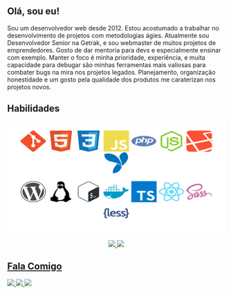 <!-- # William Enrique Pereira Carrasquero -->

<!-- ### Hi there 👋 -->
<!-- <div align="center" style="display: inline_block; padding: 20px 0px 20px 0px;">
<img align="center" alt="William-GIT" height="120" width="120" src="https://avatars.githubusercontent.com/pereirawe">
</div> -->


<h2>Olá, sou eu!</h2>
<p>Sou um desenvolvedor web desde 2012. Estou acostumado a trabalhar no desenvolvimento de projetos com metodologias ágies. Atualmente sou Desenvolvedor Senior na Getrak, e sou webmaster de muitos projetos de emprendedores. Gosto de dar mentoria para devs e especialmente ensinar com exemplo. Manter o foco é minha prioridade, experiência, e muita capacidade para debugar são minhas ferramentas mais valiosas para combater bugs na mira nos projetos legados. Planejamento, organização honestidade e um gosto pela qualidade dos produtos me caraterizan nos projetos novos.
</p>

<h2>Habilidades</h2>
<div align="center" style="display: inline_block; background-color: white; padding: 20px 0px 20px 0px;">
	<img align="center" alt="William-GIT" height="50" width="60" src="https://raw.githubusercontent.com/devicons/devicon/master/icons/git/git-plain.svg">
  <img align="center" alt="William-HTML" height="50" width="60" src="https://raw.githubusercontent.com/devicons/devicon/master/icons/html5/html5-original.svg">
  <img align="center" alt="William-CSS" height="50" width="60" src="https://raw.githubusercontent.com/devicons/devicon/master/icons/css3/css3-original.svg">
  <img align="center" alt="William-Js" height="50" width="60" src="https://raw.githubusercontent.com/devicons/devicon/master/icons/javascript/javascript-plain.svg">
  <img align="center" alt="William-PHP" height="50" width="60" src="https://raw.githubusercontent.com/devicons/devicon/master/icons/php/php-plain.svg">
	<img align="center" alt="William-NODE" height="50" width="60" src="https://raw.githubusercontent.com/devicons/devicon/master/icons/nodejs/nodejs-plain.svg">
	<img align="center" alt="William-LARAVEL" height="50" width="60" src="https://raw.githubusercontent.com/devicons/devicon/master/icons/laravel/laravel-plain.svg">
	<img align="center" alt="William-YII" height="50" width="60" src="https://raw.githubusercontent.com/devicons/devicon/master/icons/yii/yii-plain.svg">
	</br>
	</br>
	<img align="center" alt="William-WORDPRESS" height="50" width="60" src="https://raw.githubusercontent.com/devicons/devicon/master/icons/wordpress/wordpress-plain.svg">
	<img align="center" alt="William-LINUX" height="50" width="60" src="https://raw.githubusercontent.com/devicons/devicon/master/icons/linux/linux-plain.svg">
	<img align="center" alt="William-BASH" height="50" width="60" src="https://raw.githubusercontent.com/devicons/devicon/master/icons/bash/bash-plain.svg">
	<img align="center" alt="William-DOCKER" height="50" width="60" src="https://raw.githubusercontent.com/devicons/devicon/master/icons/docker/docker-plain.svg">
  <img align="center" alt="William-TS" height="50" width="60" src="https://raw.githubusercontent.com/devicons/devicon/master/icons/typescript/typescript-plain.svg">
  <img align="center" alt="William-REACT" height="50" width="60" src="https://raw.githubusercontent.com/devicons/devicon/master/icons/react/react-original.svg">
  <img align="center" alt="William-SASS" height="50" width="60" src="https://raw.githubusercontent.com/devicons/devicon/master/icons/sass/sass-original.svg">
	<img align="center" alt="William-LESS" height="50" width="60" src="https://raw.githubusercontent.com/devicons/devicon/master/icons/less/less-plain-wordmark.svg">
	<br>
  </div><br/>

<div align="center">
  <a href="https://github.com/pereirawe">
  <img height="180em" src="https://github-readme-stats.vercel.app/api?username=pereirawe&show_icons=true&theme=dracula&include_all_commits=true&count_private=true"/>
  <img height="180em" src="https://github-readme-stats.vercel.app/api/top-langs/?username=pereirawe&layout=compact&langs_count=7&theme=dracula"/>
	
</div>

<h2>Fala Comigo</h2>
<div> 
  <!-- <a href="https://www.youtube.com/channel/UC5w7ndOUZ6oJTArN0WfCPrg" target="_blank">
    <img src="https://img.shields.io/badge/YouTube-FF0000?style=for-the-badge&logo=youtube&logoColor=white" target="_blank">
  </a> -->
  <a href="https://www.instagram.com/pereirawe/" target="_blank">
    <img src="https://img.shields.io/badge/-Instagram-%23E4405F?style=for-the-badge&logo=instagram&logoColor=white" target="_blank">
  </a>
  <!-- <a href = "mailto:gustavo.felixreal@gmail.com">
    <img src="https://img.shields.io/badge/-Gmail-%23333?style=for-the-badge&logo=gmail&logoColor=white" target="_blank">
  </a> -->
  <a href="https://www.linkedin.com/in/pereirawe/" target="_blank">
    <img src="https://img.shields.io/badge/-LinkedIn-%230077B5?style=for-the-badge&logo=linkedin&logoColor=white" target="_blank">
  </a> 
	<a href="https://api.whatsapp.com/send?phone=+5541987603488&text=%20" target="_blank">
    <img src="https://img.shields.io/badge/-Whatsapp-%075E54?style=for-the-badge&logo=whatsapp&logoColor=white" target="_blank">
  </a> 
 
  <!--![Snake animation](https://github.com/rafaballerini/rafaballerini/blob/output/github-contribution-grid-snake.svg)-->
 
</div>

<!--
**pereirawe/pereirawe** is a ✨ _special_ ✨ repository because its `README.md` (this file) appears on your GitHub profile.

Here are some ideas to get you started:

- 🔭 I’m currently working on ...
- 🌱 I’m currently learning ...
- 👯 I’m looking to collaborate on ...
- 🤔 I’m looking for help with ...
- 💬 Ask me about ...
- 📫 How to reach me: ...
- 😄 Pronouns: ...
- ⚡ Fun fact: ...
-->
